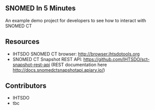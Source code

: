 ## SNOMED In 5 Minutes
An example demo project for developers to see how to interact with SNOMED CT

## Resources
- IHTSDO SNOMED CT browser: http://browser.ihtsdotools.org
- SNOMED CT Snapshot REST API: https://github.com/IHTSDO/sct-snapshot-rest-api (REST documentation here http://docs.snomedctsnapshotapi.apiary.io/)

## Contributors
- IHTSDO
- tbc
